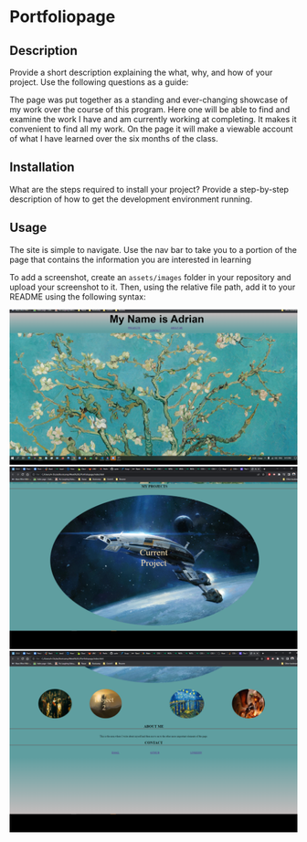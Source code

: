 # Portfoliopage

## Description

Provide a short description explaining the what, why, and how of your project. Use the following questions as a guide:

The page was put together as a standing and ever-changing showcase of my work over the course of this program. Here one will be able to find and examine the work I have and am currently working at completing. It makes it convenient to find all my work. On the page it will make a viewable account of what I have learned over the six months of the class.


## Installation

What are the steps required to install your project? Provide a step-by-step description of how to get the development environment running.

## Usage

The site is simple to navigate. Use the nav bar to take you to a portion of the page that contains the information you are interested in learning

To add a screenshot, create an `assets/images` folder in your repository and upload your screenshot to it. Then, using the relative file path, add it to your README using the following syntax:


![screenshot1](images/Screenshot.png)
![screenshot1](images/Screenshot2.png)
![screenshot1](images/Screenshot3.png)